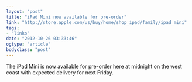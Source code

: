 ```yaml
---
layout: "post"
title: "iPad Mini now available for pre-order"
link: "http://store.apple.com/us/buy/home/shop_ipad/family/ipad_mini"
tags: 
- "links"
date: "2012-10-26 03:33:46"
ogtype: "article"
bodyclass: "post"
---
```


The iPad Mini is now available for pre-order here at midnight on the west coast with expected delivery for next Friday.